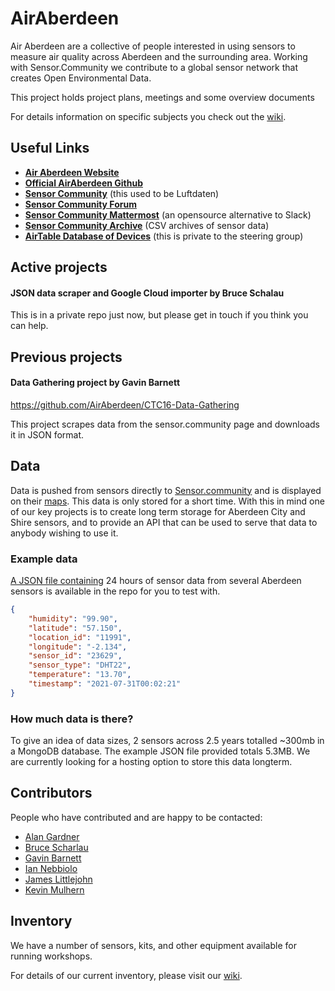 # AirAberdeen 

Air Aberdeen are a collective of people interested in using sensors to measure air quality across Aberdeen and the surrounding area. Working with Sensor.Community we contribute to a global sensor network that creates Open Environmental Data.

This project holds project plans, meetings and some overview documents

For details information on specific subjects you check out the [wiki](https://github.com/AirAberdeen/meta/wiki).

## Useful Links

- **[Air Aberdeen Website](https://www.airaberdeen.org/)**
- **[Official AirAberdeen Github](https://github.com/AirAberdeen)**
- **[Sensor Community](https://sensor.community/)** (this used to be Luftdaten)
- **[Sensor Community Forum](https://forum.sensor.community/)**
- **[Sensor Community Mattermost](https://chat.sensor.community/)** (an opensource alternative to Slack)
- **[Sensor Community Archive](http://archive.sensor.community/)** (CSV archives of sensor data)
- **[AirTable Database of Devices](https://airtable.com)** (this is private to the steering group)

## Active projects

#### JSON data scraper and Google Cloud importer by Bruce Schalau

This is in a private repo just now, but please get in touch if you think you can help.

## Previous projects

#### Data Gathering project by Gavin Barnett
https://github.com/AirAberdeen/CTC16-Data-Gathering

This project scrapes data from the sensor.community page and downloads it in JSON format. 


## Data

Data is pushed from sensors directly to [Sensor.community](https://sensor.community) and is displayed on their [maps](http://maps.sensor.community). This data is only stored for a short time. With this in mind one of our key projects is to create long term storage for Aberdeen City and Shire sensors, and to provide an API that can be used to serve that data to anybody wishing to use it.

### Example data

[A JSON file containing](https://github.com/AirAberdeen/meta/examples/data/bq_data.json) 24 hours of sensor data from several Aberdeen sensors is available in the repo for you to test with.

```JSON
{
    "humidity": "99.90",
    "latitude": "57.150",
    "location_id": "11991",
    "longitude": "-2.134",
    "sensor_id": "23629",
    "sensor_type": "DHT22",
    "temperature": "13.70",
    "timestamp": "2021-07-31T00:02:21"
}
```

### How much data is there?

To give an idea of data sizes, 2 sensors across 2.5 years totalled ~300mb in a MongoDB database. The example JSON file provided totals 5.3MB.
We are currently looking for a hosting option to store this data longterm.


## Contributors

People who have contributed and are happy to be contacted:

- [Alan Gardner](https://github.com/urfolomeus)
- [Bruce Scharlau](https://github.com/scharlau)
- [Gavin Barnett](https://github.com/gavbarnett)
- [Ian Nebbiolo](https://github.com/mrnebbi)
- [James Littlejohn](https://github.com/aboynejames)
- [Kevin Mulhern](https://github.com/KMulhern-A)


## Inventory

We have a number of sensors, kits, and other equipment available for running workshops.

For details of our current inventory, please visit our [wiki](https://github.com/AirAberdeen/meta/wiki).
